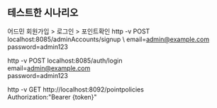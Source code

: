 ## 테스트한 시나리오
어드민 회원가입 > 로그인 > 포인트확인
http -v POST localhost:8085/adminAccounts/signup \  email=admin@example.com \
  password=admin123


http -v POST localhost:8085/auth/login \
  email=admin@example.com \
  password=admin123


http -v GET http://localhost:8092/pointpolicies \
  Authorization:"Bearer {token}"